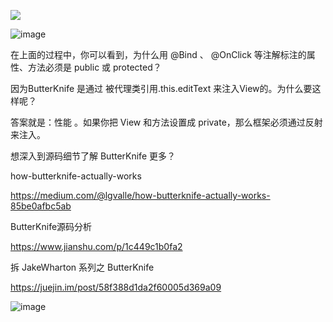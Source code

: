![](https://mmbiz.qpic.cn/mmbiz_png/v1LbPPWiaSt6VSnfwpCc1egmy69vHN2BV9nNIkvN2nUGupAfSfTBriazydoGcibAspHXhAVq77rfia22OpvnhibpVqw/640?wx_fmt=png&tp=webp&wxfrom=5&wx_lazy=1&wx_co=1)

![image](7B2DF148DA844C798DA56CC20B121255)



在上面的过程中，你可以看到，为什么用 @Bind 、 @OnClick 等注解标注的属性、方法必须是 public 或 protected？

因为ButterKnife 是通过 被代理类引用.this.editText 来注入View的。为什么要这样呢？

答案就是：性能 。如果你把 View 和方法设置成 private，那么框架必须通过反射来注入。

想深入到源码细节了解 ButterKnife 更多？

how-butterknife-actually-works

https://medium.com/@lgvalle/how-butterknife-actually-works-85be0afbc5ab

ButterKnife源码分析

https://www.jianshu.com/p/1c449c1b0fa2

拆 JakeWharton 系列之 ButterKnife

https://juejin.im/post/58f388d1da2f60005d369a09

![image](25C87C5C292E4AFEA76EC268E9CB7B94)



